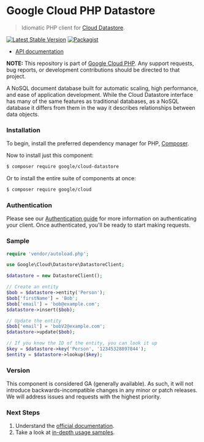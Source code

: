 # Google Cloud PHP Datastore

> Idiomatic PHP client for [Cloud Datastore](https://cloud.google.com/datastore/).

[![Latest Stable Version](https://poser.pugx.org/google/cloud-datastore/v/stable)](https://packagist.org/packages/google/cloud-datastore) [![Packagist](https://img.shields.io/packagist/dm/google/cloud-datastore.svg)](https://packagist.org/packages/google/cloud-datastore)

* [API documentation](http://googlecloudplatform.github.io/google-cloud-php/#/docs/cloud-datastore/latest)

**NOTE:** This repository is part of [Google Cloud PHP](https://github.com/googlecloudplatform/google-cloud-php). Any
support requests, bug reports, or development contributions should be directed to
that project.

A NoSQL document database built for automatic scaling, high performance, and
ease of application development. While the Cloud Datastore interface has many of
the same features as traditional databases, as a NoSQL database it differs from
them in the way it describes relationships between data objects.

### Installation

To begin, install the preferred dependency manager for PHP, [Composer](https://getcomposer.org/).

Now to install just this component:

```sh
$ composer require google/cloud-datastore
```

Or to install the entire suite of components at once:

```sh
$ composer require google/cloud
```

### Authentication

Please see our [Authentication guide](https://github.com/GoogleCloudPlatform/google-cloud-php/blob/master/AUTHENTICATION.md) for more information
on authenticating your client. Once authenticated, you'll be ready to start making requests.

### Sample

```php
require 'vendor/autoload.php';

use Google\Cloud\Datastore\DatastoreClient;

$datastore = new DatastoreClient();

// Create an entity
$bob = $datastore->entity('Person');
$bob['firstName'] = 'Bob';
$bob['email'] = 'bob@example.com';
$datastore->insert($bob);

// Update the entity
$bob['email'] = 'bobV2@example.com';
$datastore->update($bob);

// If you know the ID of the entity, you can look it up
$key = $datastore->key('Person', '12345328897844');
$entity = $datastore->lookup($key);
```

### Version

This component is considered GA (generally available). As such, it will not introduce backwards-incompatible changes in
any minor or patch releases. We will address issues and requests with the highest priority.

### Next Steps

1. Understand the [official documentation](https://cloud.google.com/datastore/docs/).
2. Take a look at [in-depth usage samples](https://github.com/GoogleCloudPlatform/php-docs-samples/tree/master/datastore).
